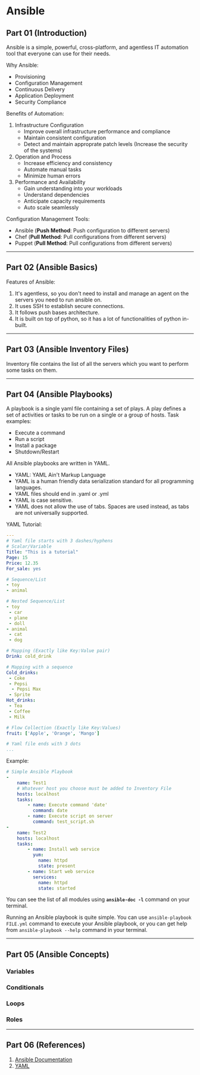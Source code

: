 # Ansible

## Part 01 (Introduction)

Ansible is a simple, powerful, cross-platform, and agentless IT automation tool that everyone can use for their needs.

Why Ansible:
- Provisioning
- Configuration Management
- Continuous Delivery
- Application Deployment
- Security Compliance

Benefits of Automation:
1. Infrastructure Configuration
    - Improve overall infrastructure performance and compliance
    - Maintain consistent configuration
    - Detect and maintain approprate patch levels (Increase the security of the systems)
2. Operation and Process
    - Increase efficiency and consistency
    - Automate manual tasks
    - Minimize human errors
3. Performance and Availability
    - Gain understanding into your workloads
    - Understand dependencies
    - Anticipate capacity requirements
    - Auto scale seamlessly

Configuration Management Tools:
- Ansible (**Push Method**: Push configuration to different servers)
- Chef (**Pull Method**: Pull configurations from different servers)
- Puppet (**Pull Method**: Pull configurations from different servers)

---
## Part 02 (Ansible Basics)

Features of Ansible:
1. It's agentless, so you don't need to install and manage an agent on the servers you need to run ansible on.
2. It uses SSH to establish secure connections.
3. It follows push bases architecture.
4. It is built on top of python, so it has a lot of functionalities of python in-built.


---
## Part 03 (Ansible Inventory Files)

Inventory file contains the list of all the servers which you want to perform some tasks on them.

---
## Part 04 (Ansible Playbooks)

A playbook is a single yaml file containing a set of plays. A play defines a set of activities or tasks to be run on a single or a group of hosts. Task examples:
- Execute a command
- Run a script
- Install a package
- Shutdown/Restart

All Ansible playbooks are written in YAML.
- YAML: YAML Ain't Markup Language
- YAML is a human friendly data serialization standard for all programming languages.
- YAML files should end in .yaml or .yml
- YAML is case sensitive.
- YAML does not allow the use of tabs. Spaces are used instead, as tabs are not universally supported.

YAML Tutorial:
```yaml
---
# Yaml file starts with 3 dashes/hyphens
# Scalar/Variable
Title: "This is a tutorial"
Page: 15
Price: 12.35
For_sale: yes

# Sequence/List
- toy
- animal

# Nested Sequence/List
- toy
 - car
 - plane
 - doll
- animal
 - cat
 - dog

# Mapping (Exactly like Key:Value pair)
Drink: cold_drink

# Mapping with a sequence
Cold_drinks:
 - Coke
 - Pepsi
  - Pepsi Max
 - Sprite
Hot_drinks:
 - Tea
 - Coffee
 - Milk

# Flow Collection (Exactly like Key:Values)
fruit: ['Apple', 'Orange', 'Mango']

# Yaml file ends with 3 dots
...
```

Example:
```yaml
# Simple Ansible Playbook
-
    name: Test1
    # Whatever host you choose must be added to Inventory File
    hosts: localhost
    tasks:
        - name: Execute command 'date'
          command: date
        - name: Execute script on server
          command: test_script.sh
-
    name: Test2
    hosts: localhost
    tasks:
        - name: Install web service
          yum:
            name: httpd
            state: present
        - name: Start web service
          services:
            name: httpd
            state: started
```

You can see the list of all modules using **`ansible-doc -l`** command on your terminal.

Running an Ansible playbook is quite simple. You can use `ansible-playbook FILE.yml` command to execute your Ansible playbook, or you can get help from `ansible-playbook --help` command in your terminal.

---
## Part 05 (Ansible Concepts)

### Variables

### Conditionals

### Loops

### Roles

---
## Part 06 (References)

1. [Ansible Documentation](https://docs.ansible.com/)
2. [YAML](https://yaml.org/)